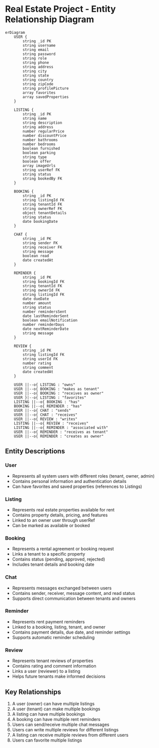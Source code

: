 # Real Estate Project - Entity Relationship Diagram

```mermaid
erDiagram
    USER {
        string _id PK
        string username
        string email
        string password
        string role
        string phone
        string address
        string city
        string state
        string country
        string zipCode
        string profilePicture
        array favorites
        array savedProperties
    }
    
    LISTING {
        string _id PK
        string name
        string description
        string address
        number regularPrice
        number discountPrice
        number bathrooms
        number bedrooms
        boolean furnished
        boolean parking
        string type
        boolean offer
        array imageUrls
        string userRef FK
        string status
        string bookedBy FK
    }
    
    BOOKING {
        string _id PK
        string listingId FK
        string tenantId FK
        string ownerRef FK
        object tenantDetails
        string status
        date bookingDate
    }
    
    CHAT {
        string _id PK
        string sender FK
        string receiver FK
        string message
        boolean read
        date createdAt
    }
    
    REMINDER {
        string _id PK
        string bookingId FK
        string tenantId FK
        string ownerId FK
        string listingId FK
        date dueDate
        number amount
        string status
        number remindersSent
        date lastReminderSent
        boolean emailNotification
        number reminderDays
        date nextReminderDate
        string message
    }
    
    REVIEW {
        string _id PK
        string listingId FK
        string userId FK
        number rating
        string comment
        date createdAt
    }
    
    USER ||--o{ LISTING : "owns"
    USER ||--o{ BOOKING : "makes as tenant"
    USER ||--o{ BOOKING : "receives as owner"
    USER }|--o{ LISTING : "favorites"
    LISTING ||--o{ BOOKING : "has"
    BOOKING ||--o{ REMINDER : "has"
    USER ||--o{ CHAT : "sends"
    USER ||--o{ CHAT : "receives"
    USER ||--o{ REVIEW : "writes"
    LISTING ||--o{ REVIEW : "receives"
    LISTING ||--o{ REMINDER : "associated with"
    USER ||--o{ REMINDER : "receives as tenant"
    USER ||--o{ REMINDER : "creates as owner"
```

## Entity Descriptions

### User
- Represents all system users with different roles (tenant, owner, admin)
- Contains personal information and authentication details
- Can have favorites and saved properties (references to Listings)

### Listing
- Represents real estate properties available for rent
- Contains property details, pricing, and features
- Linked to an owner user through userRef
- Can be marked as available or booked

### Booking
- Represents a rental agreement or booking request
- Links a tenant to a specific property
- Contains status (pending, approved, rejected)
- Includes tenant details and booking date

### Chat
- Represents messages exchanged between users
- Contains sender, receiver, message content, and read status
- Supports direct communication between tenants and owners

### Reminder
- Represents rent payment reminders
- Linked to a booking, listing, tenant, and owner
- Contains payment details, due date, and reminder settings
- Supports automatic reminder scheduling

### Review
- Represents tenant reviews of properties
- Contains rating and comment information
- Links a user (reviewer) to a listing
- Helps future tenants make informed decisions

## Key Relationships

1. A user (owner) can have multiple listings
2. A user (tenant) can make multiple bookings
3. A listing can have multiple bookings
4. A booking can have multiple rent reminders
5. Users can send/receive multiple chat messages
6. Users can write multiple reviews for different listings
7. A listing can receive multiple reviews from different users
8. Users can favorite multiple listings
